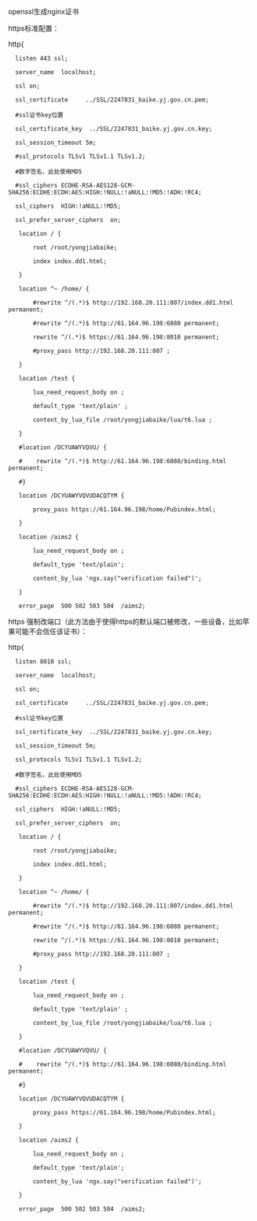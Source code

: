 openssl生成nginx证书





https标准配置：

http{

      listen 443 ssl;

      server_name  localhost;

      ssl on;

      ssl_certificate     ../SSL/2247831_baike.yj.gov.cn.pem;

      #ssl证书key位置

      ssl_certificate_key  ../SSL/2247831_baike.yj.gov.cn.key;

      ssl_session_timeout 5m;

      #ssl_protocols TLSv1 TLSv1.1 TLSv1.2;

      #数字签名，此处使用MD5

      #ssl_ciphers ECDHE-RSA-AES128-GCM-SHA256:ECDHE:ECDH:AES:HIGH:!NULL:!aNULL:!MD5:!ADH:!RC4;

      ssl_ciphers  HIGH:!aNULL:!MD5;

      ssl_prefer_server_ciphers  on;

       location / {

           root /root/yongjiabaike;

           index index.dd1.html;

       }

       location ^~ /home/ {

           #rewrite ^/(.*)$ http://192.168.20.111:807/index.dd1.html permanent;

           #rewrite ^/(.*)$ http://61.164.96.198:6080 permanent;

           rewrite ^/(.*)$ https://61.164.96.198:8010 permanent;

           #proxy_pass http://192.168.20.111:807 ;

       }

       location /test {

           lua_need_request_body on ;

           default_type 'text/plain' ;

           content_by_lua_file /root/yongjiabaike/lua/t6.lua ;

       }

       #location /DCYUAWYVQVU/ {

       #    rewrite ^/(.*)$ http://61.164.96.198:6080/binding.html permanent;

       #}

       location /DCYUAWYVQVUDACQTYM {

           proxy_pass https://61.164.96.198/home/Pubindex.html;

       }

       location /aims2 {

           lua_need_request_body on ;

           default_type 'text/plain';

           content_by_lua 'ngx.say("verification failed")';

       }

       error_page  500 502 503 504  /aims2;



https 强制改端口（此方法由于使得https的默认端口被修改，一些设备，比如苹果可能不会信任该证书）：

http{

      listen 8010 ssl;

      server_name  localhost;

      ssl on;

      ssl_certificate     ../SSL/2247831_baike.yj.gov.cn.pem;

      #ssl证书key位置

      ssl_certificate_key  ../SSL/2247831_baike.yj.gov.cn.key;

      ssl_session_timeout 5m;

      ssl_protocols TLSv1 TLSv1.1 TLSv1.2;

      #数字签名，此处使用MD5

      #ssl_ciphers ECDHE-RSA-AES128-GCM-SHA256:ECDHE:ECDH:AES:HIGH:!NULL:!aNULL:!MD5:!ADH:!RC4;

      ssl_ciphers  HIGH:!aNULL:!MD5;

      ssl_prefer_server_ciphers  on;

       location / {

           root /root/yongjiabaike;

           index index.dd1.html;

       }

       location ^~ /home/ {

           #rewrite ^/(.*)$ http://192.168.20.111:807/index.dd1.html permanent;

           #rewrite ^/(.*)$ http://61.164.96.198:6080 permanent;

           rewrite ^/(.*)$ https://61.164.96.198:8010 permanent;

           #proxy_pass http://192.168.20.111:807 ;

       }

       location /test {

           lua_need_request_body on ;

           default_type 'text/plain' ;

           content_by_lua_file /root/yongjiabaike/lua/t6.lua ;

       }

       #location /DCYUAWYVQVU/ {

       #    rewrite ^/(.*)$ http://61.164.96.198:6080/binding.html permanent;

       #}

       location /DCYUAWYVQVUDACQTYM {

           proxy_pass https://61.164.96.198/home/Pubindex.html;

       }

       location /aims2 {

           lua_need_request_body on ;

           default_type 'text/plain';

           content_by_lua 'ngx.say("verification failed")';

       }

       error_page  500 502 503 504  /aims2;